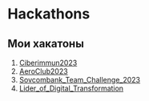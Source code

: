# Hackathons
## Мои хакатоны
1. [Ciberimmun2023](./Ciberimmun2023)
2. [AeroClub2023](./AeroClub2023)
3. [Sovcombank_Team_Challenge_2023](./Sovcombank_Team_Challenge_2023)
4. [Lider_of_Digital_Transformation](./Lider_of_Digital_Transformation)
